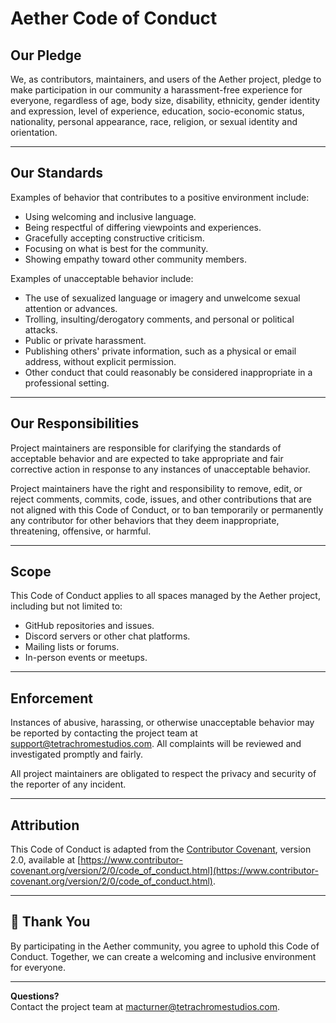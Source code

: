 # Aether Code of Conduct

## Our Pledge

We, as contributors, maintainers, and users of the Aether project, pledge to make participation in our community a harassment-free experience for everyone, regardless of age, body size, disability, ethnicity, gender identity and expression, level of experience, education, socio-economic status, nationality, personal appearance, race, religion, or sexual identity and orientation.

---

## Our Standards

Examples of behavior that contributes to a positive environment include:

- Using welcoming and inclusive language.
- Being respectful of differing viewpoints and experiences.
- Gracefully accepting constructive criticism.
- Focusing on what is best for the community.
- Showing empathy toward other community members.

Examples of unacceptable behavior include:

- The use of sexualized language or imagery and unwelcome sexual attention or advances.
- Trolling, insulting/derogatory comments, and personal or political attacks.
- Public or private harassment.
- Publishing others' private information, such as a physical or email address, without explicit permission.
- Other conduct that could reasonably be considered inappropriate in a professional setting.

---

## Our Responsibilities

Project maintainers are responsible for clarifying the standards of acceptable behavior and are expected to take appropriate and fair corrective action in response to any instances of unacceptable behavior.

Project maintainers have the right and responsibility to remove, edit, or reject comments, commits, code, issues, and other contributions that are not aligned with this Code of Conduct, or to ban temporarily or permanently any contributor for other behaviors that they deem inappropriate, threatening, offensive, or harmful.

---

## Scope

This Code of Conduct applies to all spaces managed by the Aether project, including but not limited to:
- GitHub repositories and issues.
- Discord servers or other chat platforms.
- Mailing lists or forums.
- In-person events or meetups.

---

## Enforcement

Instances of abusive, harassing, or otherwise unacceptable behavior may be reported by contacting the project team at support@tetrachromestudios.com. All complaints will be reviewed and investigated promptly and fairly.

All project maintainers are obligated to respect the privacy and security of the reporter of any incident.

---

## Attribution

This Code of Conduct is adapted from the [Contributor Covenant](https://www.contributor-covenant.org/), version 2.0, available at [https://www.contributor-covenant.org/version/2/0/code_of_conduct.html](https://www.contributor-covenant.org/version/2/0/code_of_conduct.html).

---

## 🙏 Thank You

By participating in the Aether community, you agree to uphold this Code of Conduct. Together, we can create a welcoming and inclusive environment for everyone.

---

**Questions?**  
Contact the project team at macturner@tetrachromestudios.com.
